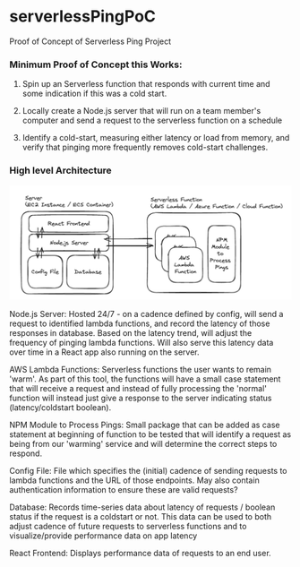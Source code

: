 # serverlessPingPoC
Proof of Concept of Serverless Ping Project

### Minimum Proof of Concept this Works:

1. Spin up an Serverless function that responds
with current time and some indication if this was
a cold start.

2. Locally create a Node.js server that will run on
a team member's computer and send a request to
the serverless function on a schedule

3. Identify a cold-start, measuring either latency 
or load from memory, and verify that pinging more 
frequently removes cold-start challenges.

### High level Architecture


![Architecture Diagram](architecture.png)

Node.js Server:
Hosted 24/7 - on a cadence defined by config, will send a request  to identified lambda functions, and record the latency of those responses in database. Based on the latency trend, will adjust the  frequency of pinging lambda functions. Will also serve this latency  data over time in a React app also running on the server.


AWS Lambda Functions:
Serverless functions the user wants to remain 'warm'. As part of this tool, the functions will have a small case statement that will receive a request and instead of fully processing the 'normal' function will instead just give  a response to the server indicating status (latency/coldstart boolean).


NPM Module to Process Pings:
Small package that can be added as case statement at beginning of function to be tested that will identify a request as being from our 'warming' service and will determine the correct steps to respond.


Config File:
File which specifies the (initial) cadence of sending requests to lambda  functions and the URL of those endpoints. May also contain authentication  information to ensure these are valid requests?


Database:
Records time-series data about latency of requests / boolean status  if the request is a coldstart or not. This data can be used to both adjust cadence of future requests to serverless functions and to visualize/provide performance data on app latency


React Frontend:
Displays performance data of requests to an end user. 
